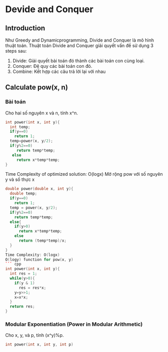 # Devide and Conquer
## Introduction
Như Greedy and Dynamicprogramming, Divide and Conquer là mô hình thuật toán. Thuật toán Divide and Conquer giải quyết vấn đề sử dụng 3 steps sau:
1. Divide: Giải quyết bài toán đó thành các bài toán con cùng loại.
2. Conquer: Đệ quy các bài toán con đó.
3. Combine: Kết hợp các câu trả lời lại với nhau
## Calculate pow(x, n)
### Bài toán
Cho hai số nguyên x và n, tính x^n.
``` cpp
int power(int x, int y){
  int temp;
  if(y==0)
    return 1;
  temp=power(x, y/2);
  if(y%2==0)
     return temp*temp;
   else
     return x*temp*temp;
}
```
Time Complexity of optimized solution: O(logx)
Mở rộng pow với số nguyên y và số thực x
``` cpp
double power(double x, int y){
  double temp;
  if(y==0)
    return 1;
  temp = power(x, y/2);
  if(y%2==0)
    return temp*temp;
  else{
    if(y>0)
      return x*temp*temp;
    else
      return (temp*temp)/x;
  }
}
Time Complexity: O(logx)
O(logy) function for pow(x, y)
``` cpp
int power(int x, int y){
  int res = 1;
  while(y>0){
    if(y & 1)
      res = res*x;
    y=y>>1;
    x=x*x;
  }
  return res;
}
```
### Modular Exponentiation (Power in Modular Arithmetic)
Cho x, y, và p, tính (x^y)%p.
``` cpp
int power(int x, int y, int p)
